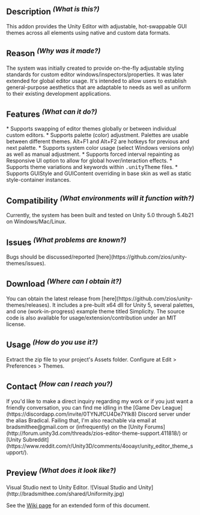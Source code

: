 <h2>Description <sup><em>(What is this?)</em></sup></h2>
This addon provides the Unity Editor with adjustable, hot-swappable GUI themes across all elements using native and custom data formats.

<h2>Reason <sup><em>(Why was it made?)</em></sup></h2>
The system was initially created to provide on-the-fly adjustable styling standards for custom editor windows/inspectors/properties. It was later extended for global editor usage. It's intended to allow users to establish general-purpose aesthetics that are adaptable to needs as well as uniform to their existing development applications.

<h2>Features <sup><em>(What can it do?)</em></sup></h2>
* Supports swapping of editor themes globally or between individual custom editors.
* Supports palette (color) adjustment. Palettes are usable between different themes. Alt+F1 and Alt+F2 are hotkeys for previous and next palette.
* Supports system color usage (select Windows versions only) as well as manual adjustment.
* Supports forced interval repainting as Responsive UI option to allow for global hover/interaction effects.
* Supports theme variations and keywords within <samp>.unityTheme</samp> files.
* Supports GUIStyle and GUIContent overriding in base skin as well as static style-container instances.

<h2>Compatibility <sup><em>(What environments will it function with?)</em></sup></h2>
Currently, the system has been built and tested on Unity 5.0 through 5.4b21 on Windows/Mac/Linux.

<h2>Issues <sup><em>(What problems are known?)</em></sup></h2>
Bugs should be discussed/reported [here](https://github.com/zios/unity-themes/issues).

<h2>Download <sup><em>(Where can I obtain it?)</em></sup></h2>
You can obtain the latest release from [here](https://github.com/zios/unity-themes/releases). It includes a pre-built x64 dll for Unity 5, several palettes, and one (work-in-progress) example theme titled Simplicity.  The source code is also available for usage/extension/contribution under an MIT license.

<h2>Usage <sup><em>(How do you use it?)</em></sup></h2>
Extract the zip file to your project's Assets folder. Configure at Edit > Preferences > Themes.

<h2>Contact <sup><em>(How can I reach you?)</em></sup></h2>
If you'd like to make a direct inquiry regarding my work or if you just want a friendly conversation, you can find me idling in the [Game Dev League](https://discordapp.com/invite/0TYNJfCU4De7YIk8) Discord server under the alias Bradical. Failing that, I'm also reachable via email at bradsmithee@gmail.com or (infrequently) on the [Unity Forums](http://forum.unity3d.com/threads/zios-editor-theme-support.411818/) or [Unity Subreddit](https://www.reddit.com/r/Unity3D/comments/4ooayr/unity_editor_theme_support/).

<h2>Preview <sup><em>(What does it look like?)</em></sup></h2>
Visual Studio next to Unity Editor.
![Visual Studio and Unity](http://bradsmithee.com/shared/Uniformity.jpg)

See the [Wiki page](https://github.com/zios/unity-themes/wiki) for an extended form of this document.

